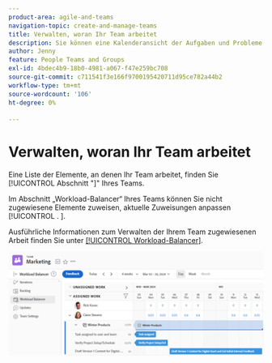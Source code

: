 ```yaml
---
product-area: agile-and-teams
navigation-topic: create-and-manage-teams
title: Verwalten, woran Ihr Team arbeitet
description: Sie können eine Kalenderansicht der Aufgaben und Probleme sehen, an denen Ihr Team derzeit arbeitet. Sie können nicht zugewiesene Elemente zuweisen, aktuelle Zuweisungen anpassen, aktuelle Zuweisungen anpassen und vieles mehr.
author: Jenny
feature: People Teams and Groups
exl-id: 4bdec4b9-18b0-4981-a067-f47e259bc708
source-git-commit: c711541f3e166f9700195420711d95ce782a44b2
workflow-type: tm+mt
source-wordcount: '106'
ht-degree: 0%

---
```


# Verwalten, woran Ihr Team arbeitet

Eine Liste der Elemente, an denen Ihr Team arbeitet, finden Sie [!UICONTROL  Abschnitt &quot;]&quot; Ihres Teams.

Im Abschnitt „Workload-Balancer“ Ihres Teams können Sie nicht zugewiesene Elemente zuweisen, aktuelle Zuweisungen anpassen [!UICONTROL . ].

Ausführliche Informationen zum Verwalten der Ihrem Team zugewiesenen Arbeit finden Sie unter [[!UICONTROL Workload-Balancer]](../../resource-mgmt/workload-balancer/assign-work-in-workload-balancer.md).

![Team-Seite mit Workload Balancer](assets/team-page-workload-balancer.png)
